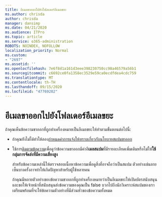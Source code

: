```yaml
---
title: อีเมลขาออกไปยังโฟลเดอร์อีเมลขยะ
ms.author: chrisda
author: chrisda
manager: dansimp
ms.date: 04/21/2020
ms.audience: ITPro
ms.topic: article
ms.service: o365-administration
ROBOTS: NOINDEX, NOFOLLOW
localization_priority: Normal
ms.custom:
- "2697"
ms.assetid: ''
ms.openlocfilehash: 7e6f8d1a161d3eee398230750cc98a46579a56b1
ms.sourcegitcommit: c6692ce0fa1358ec3529e59ca0ecdfdea4cdc759
ms.translationtype: MT
ms.contentlocale: th-TH
ms.lasthandoff: 09/15/2020
ms.locfileid: "47769202"
---
```

# <a name="outbound-email-to-junk-email-folder"></a>อีเมลขาออกไปยังโฟลเดอร์อีเมลขยะ

ถ้าคุณเห็นข้อความขาออกที่ถูกทำเครื่องหมายเป็นอีเมลขยะให้ทำตามขั้นตอนต่อไปนี้:

- ถ้าคุณยังไม่ได้ทำให้ลอง[กำหนดค่าการแจ้งให้ทราบเกี่ยวกับนโยบายสแปมขาออก](https://docs.microsoft.com/microsoft-365/security/office-365-security/configure-the-outbound-spam-policy)

- ใช้การ[ติดตามข้อความ](https://docs.microsoft.com/microsoft-365/security/office-365-security/message-trace-scc)เพื่อดูว่าข้อความขาออกมีค่าอี**เมลสแปม**ที่มีรายละเอียดเพิ่มเติมหรือไม่ให้**ใช้กลุ่มการจัดส่งที่มีความเสี่ยงสูง**

  สำหรับข้อความเหล่านี้ให้ตรวจสอบเนื้อหาข้อความเพื่อดูสิ่งที่อาจถือว่าเป็นสแปม ตัวอย่างเช่นลายเซ็นบางครั้งอาจทำให้เกิดปัญหาสำหรับผู้ใช้หลายคน

  ถ้าคุณมีหลายตัวอย่างของข้อความขาออกที่ถูกทำเครื่องหมายว่าเป็นอีเมลขยะให้เปิดบัตรสนับสนุนและขอให้เจ้าหน้าที่สนับสนุนส่งข้อความของคุณเป็น false บวกไปถึงนักวิเคราะห์สแปมของเรา เตรียมพร้อมที่จะให้ข้อความตัวอย่างที่มีส่วนหัวของข้อความทั้งหมด
